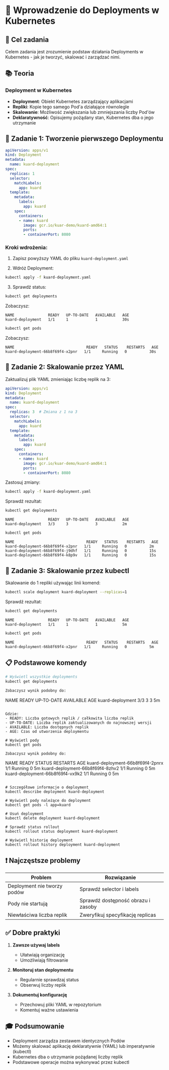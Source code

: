 # 🚀 Wprowadzenie do Deployments w Kubernetes

## 🎯 Cel zadania
Celem zadania jest zrozumienie podstaw działania Deployments w Kubernetes - jak je tworzyć, skalować i zarządzać nimi.

## 📚 Teoria

### Deployment w Kubernetes
- **Deployment**: Obiekt Kubernetes zarządzający aplikacjami
- **Repliki**: Kopie tego samego Pod'a działające równolegle
- **Skalowanie**: Możliwość zwiększania lub zmniejszania liczby Pod'ów
- **Deklaratywność**: Opisujemy pożądany stan, Kubernetes dba o jego utrzymanie

## 📝 Zadanie 1: Tworzenie pierwszego Deploymentu

```yaml
apiVersion: apps/v1
kind: Deployment
metadata:
  name: kuard-deployment
spec:
  replicas: 1
  selector:
    matchLabels:
      app: kuard
  template:
    metadata:
      labels:
        app: kuard
    spec:
      containers:
      - name: kuard
        image: gcr.io/kuar-demo/kuard-amd64:1
        ports:
        - containerPort: 8080
```

### Kroki wdrożenia:

1. Zapisz powyższy YAML do pliku `kuard-deployment.yaml`

2. Wdróż Deployment:
```bash
kubectl apply -f kuard-deployment.yaml
```

3. Sprawdź status:
```bash
kubectl get deployments
```
Zobaczysz:
```
NAME               READY   UP-TO-DATE   AVAILABLE   AGE
kuard-deployment   1/1     1            1           30s
```

```bash
kubectl get pods
```
Zobaczysz:
```
NAME                                READY   STATUS    RESTARTS   AGE
kuard-deployment-66b8f69f4-x2pnr   1/1     Running   0          30s
```

## 📝 Zadanie 2: Skalowanie przez YAML

Zaktualizuj plik YAML zmieniając liczbę replik na 3:

```yaml
apiVersion: apps/v1
kind: Deployment
metadata:
  name: kuard-deployment
spec:
  replicas: 3  # Zmiana z 1 na 3
  selector:
    matchLabels:
      app: kuard
  template:
    metadata:
      labels:
        app: kuard
    spec:
      containers:
      - name: kuard
        image: gcr.io/kuar-demo/kuard-amd64:1
        ports:
        - containerPort: 8080
```

Zastosuj zmiany:
```bash
kubectl apply -f kuard-deployment.yaml
```

Sprawdź rezultat:
```bash
kubectl get deployments
```
```
NAME               READY   UP-TO-DATE   AVAILABLE   AGE
kuard-deployment   3/3     3            3           2m
```

```bash
kubectl get pods
```
```
NAME                                READY   STATUS    RESTARTS   AGE
kuard-deployment-66b8f69f4-x2pnr   1/1     Running   0          2m
kuard-deployment-66b8f69f4-j9dhf   1/1     Running   0          15s
kuard-deployment-66b8f69f4-k8p9v   1/1     Running   0          15s
```

## 📝 Zadanie 3: Skalowanie przez kubectl

Skalowanie do 1 repliki używając linii komend:
```bash
kubectl scale deployment kuard-deployment --replicas=1
```

Sprawdź rezultat:
```bash
kubectl get deployments
```
```
NAME               READY   UP-TO-DATE   AVAILABLE   AGE
kuard-deployment   1/1     1            1           5m
```

```bash
kubectl get pods
```
```
NAME                                READY   STATUS    RESTARTS   AGE
kuard-deployment-66b8f69f4-x2pnr   1/1     Running   0          5m
```

## 📋 Podstawowe komendy

```bash
# Wyświetl wszystkie deployments
kubectl get deployments

Zobaczysz wynik podobny do:
```
NAME               READY   UP-TO-DATE   AVAILABLE   AGE
kuard-deployment   3/3     3            3           5m
```

Gdzie:
- READY: Liczba gotowych replik / całkowita liczba replik
- UP-TO-DATE: Liczba replik zaktualizowanych do najnowszej wersji
- AVAILABLE: Liczba dostępnych replik
- AGE: Czas od utworzenia deploymentu

# Wyświetl pody
kubectl get pods

Zobaczysz wynik podobny do:
```
NAME                                READY   STATUS    RESTARTS   AGE
kuard-deployment-66b8f69f4-2pnrx   1/1     Running   0          5m
kuard-deployment-66b8f69f4-8zhv2   1/1     Running   0          5m
kuard-deployment-66b8f69f4-vx9k2   1/1     Running   0          5m
```

# Szczegółowe informacje o deployment
kubectl describe deployment kuard-deployment

# Wyświetl pody należące do deployment
kubectl get pods -l app=kuard

# Usuń deployment
kubectl delete deployment kuard-deployment

# Sprawdź status rollout
kubectl rollout status deployment kuard-deployment

# Wyświetl historię deployment
kubectl rollout history deployment kuard-deployment
```

## ❗ Najczęstsze problemy

| Problem | Rozwiązanie |
|---------|-------------|
| Deployment nie tworzy podów | Sprawdź selector i labels |
| Pody nie startują | Sprawdź dostępność obrazu i zasoby |
| Niewłaściwa liczba replik | Zweryfikuj specyfikację replicas |

## ✅ Dobre praktyki

1. **Zawsze używaj labels**
   - Ułatwiają organizację
   - Umożliwiają filtrowanie
   
2. **Monitoruj stan deploymentu**
   - Regularnie sprawdzaj status
   - Obserwuj liczby replik
   
3. **Dokumentuj konfigurację**
   - Przechowuj pliki YAML w repozytorium
   - Komentuj ważne ustawienia

## 🎓 Podsumowanie
- Deployment zarządza zestawem identycznych Podów
- Możemy skalować aplikację deklaratywnie (YAML) lub imperatywnie (kubectl)
- Kubernetes dba o utrzymanie pożądanej liczby replik
- Podstawowe operacje można wykonywać przez kubectl